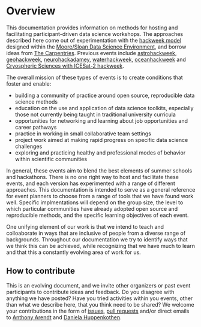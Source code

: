 # Overview

This documentation provides information on methods for hosting and facilitating participant-driven data science workshops. The approaches described here come out of experimentation with the [hackweek model](https://www.pnas.org/content/115/36/8872.short) designed within the [Moore/Sloan Data Science Environment](http://msdse.org/), and borrow ideas from [The Carpentries](https://carpentries.org/). Previous events include [astrohackweek](https://astrohackweek.org), [geohackweek](https://geohackweek.github.io), [neurohackadamey](https://neurohackademy.org), [waterhackweek](https://waterhackweek.github.io), [oceanhackweek](https://oceanhackweek.github.io) and [Cryospheric Sciences with ICESat-2 hackweek](https://icesat-2hackweek.github.io).

The overall mission of these types of events is to create conditions that foster and enable:

* building a community of practice around open source, reproducible data science methods 
* education on the use and application of data science toolkits, especially those not currently being taught in traditional university curricula
* opportunities for networking and learning about job opportunities and career pathways
* practice in working in small collaborative team settings
* project work aimed at making rapid progress on specific data science challenges 
* exploring and practicing healthy and professional modes of behavior within scientific communities

In general, these events aim to blend the best elements of summer schools and hackathons. There is no one right way to host and facilitate these events, and each version has experimented with a range of different approaches. This documentation is intended to serve as a general reference for event planners to choose from a range of tools that we have found work well. Specific implmentations will depend on the group size, the level to which particular communities have already adopted open source and reproducible methods, and the specific learning objectives of each event. 

One unifying element of our work is that we intend to teach and colloaborate in ways that are inclusive of people from a diverse range of backgrounds. Throughout our documentation we try to identify ways that we think this can be achieved, while recognizing that we have much to learn and that this a constantly evolving area of work for us. 

## How to contribute

This is an evolving document, and we invite other organizers or past event participants to contribute ideas and feedback. Do you disagree with anything we have posted? Have you tried activities within you events, other than what we describe here, that you think need to be shared? We welcome your contributions in the form of [issues](https://github.com/uwescience/HackWeek-Toolkit/issues), [pull requests](https://github.com/uwescience/HackWeek-Toolkit/pulls) and/or direct emails to [Anthony Arendt](mailto:arendta@uw.edu) and [Daniela Huppenkothen](mailto:dhuppenk@uw.edu).